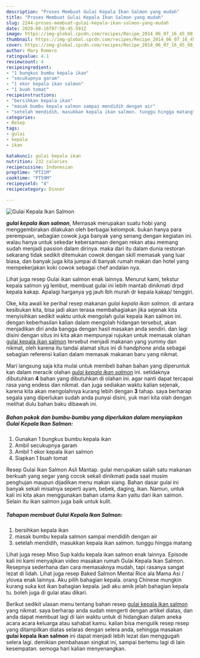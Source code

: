 ```yaml
---
description: "Proses Membuat Gulai Kepala Ikan Salmon yang mudah"
title: "Proses Membuat Gulai Kepala Ikan Salmon yang mudah"
slug: 2244-proses-membuat-gulai-kepala-ikan-salmon-yang-mudah
date: 2020-08-16T07:56:45.591Z
image: https://img-global.cpcdn.com/recipes/Recipe_2014_06_07_16_45_08_348_89aa15/751x532cq70/gulai-kepala-ikan-salmon-foto-resep-utama.jpg
thumbnail: https://img-global.cpcdn.com/recipes/Recipe_2014_06_07_16_45_08_348_89aa15/751x532cq70/gulai-kepala-ikan-salmon-foto-resep-utama.jpg
cover: https://img-global.cpcdn.com/recipes/Recipe_2014_06_07_16_45_08_348_89aa15/751x532cq70/gulai-kepala-ikan-salmon-foto-resep-utama.jpg
author: Mary Romero
ratingvalue: 4.1
reviewcount: 4
recipeingredient:
- "1 bungkus bumbu kepala ikan"
- "secukupnya garam"
- "1 ekor kepala ikan salmon"
- "1 buah tomat"
recipeinstructions:
- "bersihkan kepala ikan"
- "masak bumbu kepala salmon sampai mendidih dengan air"
- "setelah mendidih, masukkan kepala ikan salmon. tunggu hingga matang"
categories:
- Resep
tags:
- gulai
- kepala
- ikan

katakunci: gulai kepala ikan 
nutrition: 232 calories
recipecuisine: Indonesian
preptime: "PT21M"
cooktime: "PT59M"
recipeyield: "4"
recipecategory: Dinner

---
```



![Gulai Kepala Ikan Salmon](https://img-global.cpcdn.com/recipes/Recipe_2014_06_07_16_45_08_348_89aa15/751x532cq70/gulai-kepala-ikan-salmon-foto-resep-utama.jpg)

<b><i>gulai kepala ikan salmon</i></b>, Memasak merupakan suatu hobi yang menggembirakan dilakukan oleh berbagai kelompok. bukan hanya para perempuan, sebagian cowok juga banyak yang senang dengan kegiatan ini. walau hanya untuk sekedar kebersamaan dengan rekan atau memang sudah menjadi passion dalam dirinya. maka dari itu dalam dunia restoran sekarang tidak sedikit ditemukan cowok dengan skill memasak yang luar biasa, dan banyak juga kita jumpai di banyak rumah makan dan hotel yang mempekerjakan koki cowok sebagai chef andalan nya.

Lihat juga resep Gulai ikan salmon enak lainnya. Menurut kami, tekstur kepala salmon yg lembut, membuat gulai ini lebih mantab dinikmati drpd kepala kakap. Apalagi harganya yg jauh lbh murah dr kepala kakap/ tenggiri.

Oke, kita awali ke perihal resep makanan <i>gulai kepala ikan salmon</i>. di antara kesibukan kita, bisa jadi akan terasa membahagiakan jika sejenak kita menyisihkan sedikit waktu untuk mengolah gulai kepala ikan salmon ini. dengan keberhasilan kalian dalam mengolah hidangan tersebut, akan menjadikan diri anda bangga dengan hasil masakan anda sendiri. dan lagi disini dengan situs ini kita akan mempunyai rujukan untuk memasak olahan <u>gulai kepala ikan salmon</u> tersebut menjadi makanan yang yummy dan nikmat, oleh karena itu tandai alamat situs ini di handphone anda sebagai sebagian referensi kalian dalam memasak makanan baru yang nikmat.


Mari langsung saja kita mulai untuk membeli bahan bahan yang diperuntuk kan dalam meracik olahan <u><i>gulai kepala ikan salmon</i></u> ini. setidaknya dibutuhkan <b>4</b> bahan yang dibutuhkan di olahan ini. agar nanti dapat tercapai rasa yang endess dan nikmat. dan juga sediakan waktu kalian sejenak, karena kita akan mengolahnya kurang lebih dengan <b>3</b> tahap. saya berharap segala yang diperlukan sudah anda punyai disini, yuk mari kita olah dengan melihat dulu bahan baku dibawah ini.

<!--inarticleads1-->

##### Bahan pokok dan bumbu-bumbu yang diperlukan dalam menyiapkan Gulai Kepala Ikan Salmon:

1. Gunakan 1 bungkus bumbu kepala ikan
1. Ambil secukupnya garam
1. Ambil 1 ekor kepala ikan salmon
1. Siapkan 1 buah tomat


Resep Gulai Ikan Salmon Asli Mantap. gulai merupakan salah satu makanan berkuah yang segar yang cocok sekali dinikmati pada saat musim penghujan maupun dijadikan menu makan siang. Bahan dasar gulai ini banyak sekali misalnya seperti ayam, bebek, daging, ikan. Namun, untuk kali ini kita akan menggunakan bahan utama ikan yaitu dari ikan salmon. Selain itu ikan salmon juga baik untuk kulit. 

<!--inarticleads2-->

##### Tahapan membuat Gulai Kepala Ikan Salmon:

1. bersihkan kepala ikan
1. masak bumbu kepala salmon sampai mendidih dengan air
1. setelah mendidih, masukkan kepala ikan salmon. tunggu hingga matang


Lihat juga resep Miso Sup kaldu kepala ikan salmon enak lainnya. Episode kali ini kami menyajikan video masakan rumah Gulai Kepala Ikan Salmon. Resepnya sederhana dan cara memasaknya mudah, tapi rasanya sangat lezat di lidah. Lihat juga resep Baked Salmon Mentai Rice ala Mama Asi / ylovea enak lainnya. Aku pilih bahagian kepala. orang Chinese mungkin kurang suka kot ikan bahagian kepala. jadi aku amik jelah bahagian kepala tu. boleh juga di gulai atau dikari. 

Berikut sedikit ulasan menu tentang bahan resep <u>gulai kepala ikan salmon</u> yang nikmat. saya berharap anda sudah mengerti dengan artikel diatas, dan anda dapat membuat lagi di lain waktu untuk di hidangkan dalam aneka acara acara keluarga atau sahabat kamu. kalian bisa mengulik resep resep yang ditampilkan diatas selaras dengan selera anda, sehingga masakan <b>gulai kepala ikan salmon</b> ini dapat menjadi lebih lezat dan menggugah selera lagi. demikian pembahasan singkat ini, sampai bertemu lagi di lain kesempatan. semoga hari kalian menyenangkan.
